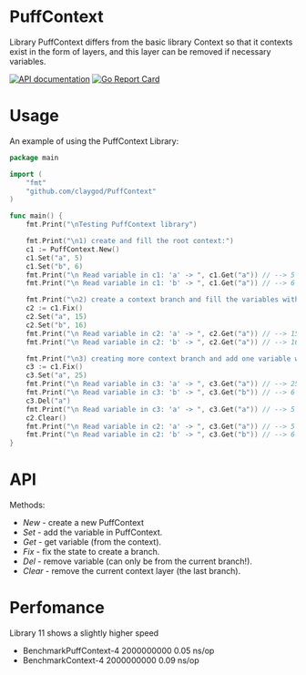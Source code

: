 # PuffContext
Library PuffContext differs from the basic library Context so that it contexts exist in the form of layers, and this layer can be removed if necessary variables.

[![API documentation](https://godoc.org/github.com/claygod/PuffContext?status.svg)](https://godoc.org/github.com/claygod/PuffContext)
[![Go Report Card](https://goreportcard.com/badge/github.com/claygod/PuffContext)](https://goreportcard.com/report/github.com/claygod/PuffContext)

# Usage

An example of using the PuffContext Library:

```go
package main

import (
	"fmt"
	"github.com/claygod/PuffContext"
)

func main() {
    fmt.Print("\nTesting PuffContext library")

    fmt.Print("\n1) create and fill the root context:")
    c1 := PuffContext.New()
    c1.Set("a", 5)
    c1.Set("b", 6)
    fmt.Print("\n Read variable in c1: 'a' -> ", c1.Get("a")) // --> 5
    fmt.Print("\n Read variable in c1: 'b' -> ", c1.Get("a")) // --> 6

    fmt.Print("\n2) create a context branch and fill the variables with the same key but different valuest:")
    c2 := c1.Fix()
    c2.Set("a", 15)
    c2.Set("b", 16)
    fmt.Print("\n Read variable in c2: 'a' -> ", c2.Get("a")) // --> 15
    fmt.Print("\n Read variable in c2: 'b' -> ", c2.Get("a")) // --> 16

    fmt.Print("\n3) creating more context branch and add one variable with the same key but different value:")
    c3 := c1.Fix()
    c3.Set("a", 25)
    fmt.Print("\n Read variable in c3: 'a' -> ", c3.Get("a")) // --> 25
    fmt.Print("\n Read variable in c3: 'b' -> ", c3.Get("b")) // --> 6 !!!
	c3.Del("a")
	fmt.Print("\n Read variable in c3: 'a' -> ", c3.Get("a")) // --> 5 !!!
	c2.Clear()
	fmt.Print("\n Read variable in c2: 'a' -> ", c3.Get("a")) // --> 5 !!!
	fmt.Print("\n Read variable in c2: 'b' -> ", c3.Get("b")) // --> 6 !!!
}

```

# API

Methods:
-  *New* - create a new PuffContext
-  *Set* - add the variable in PuffContext.
-  *Get* - get variable (from the context).
-  *Fix* - fix the state to create a branch.
-  *Del* - remove variable (can only be from the current branch!).
-  *Clear* - remove the current context layer (the last branch).

# Perfomance

Library 11 shows a slightly higher speed

- BenchmarkPuffContext-4	2000000000	         0.05 ns/op
- BenchmarkContext-4    	2000000000	         0.09 ns/op
